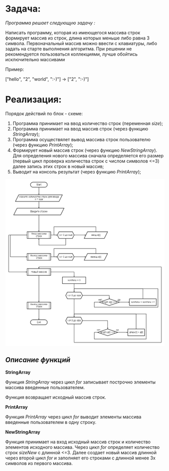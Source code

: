 # Задача:
_Программа решает следующую задачу :_

Написать программу, которая из имеющегося массива строк  формирует массив из строк, длина которых меньше либо равна 3 символа. Первоначальный массив можно ввести с клавиатуры, либо задать на старте выполнения алгоритма. При решении не рекомендуется пользоваться коллекциями, лучше обойтись исключительно массивами

Пример: 

["hello", "2", "world", ":-)"] -> ["2", ":-)"] 

# Реализация: 
Порядок действий по блок - схеме:

1. Программа принимает на ввод количество строк (переменная _size_);
2. Программа принимает на ввод массив строк (через функцию _StringArray_);
3. Программа осуществялет вывод массива строк пользователю (через функцию _PrintArray_);
4. Формирует новый массив строк (через функцию _NewStringArray_). Для определения нового массива сначала определяется его размер (первый цикл проверка количества строк с числом символов <=3) далее запись этих строк в новый массив;
5. Выводит на консоль результат (через функцию _PrintArray_);

![Блок-схема](Блок-схема.png)

## _**Описание функций**_

__StringArray__

Функция _StringArray_ через цикл _for_ записывает построчно элементы массива введенные пользователем.

Функция возвращает исходный массив строк.

__PrintArray__

Функция _PrintArray_ через цикл _for_ выводит элементы массива введенные пользователем в одну строку.

__NewStringArray__

Функция принимает на вход исходный массив строк и количество элементов исходного массива. Через цикл _for_ определяет количество строк _sizeNew_ с длинной <=3. Далее создает новый массив длинной  через второй цикл _for_ и заполняет его строками с длинной менее 3х символов из первого массива.

